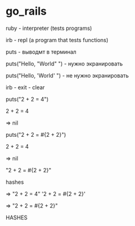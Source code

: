 # go_rails

ruby - interpreter (tests programs)

irb - repl (a program that tests functions)

puts - выводмт в терминал

puts("Hello, \"World\" ") - нужно экранировать

puts("Hello, 'World' ") - не нужно экранировать

irb - exit - clear

puts("2 + 2 = 4")

2 + 2 = 4

=> nil

puts("2 + 2 = #{2 + 2}")
 
2 + 2 = 4

=> nil

"2 + 2 = #{2 + 2}"

hashes

=> "2 + 2 = 4"
'2 + 2 = #{2 + 2}'

=> "2 + 2 = \#{2 + 2}"

HASHES

